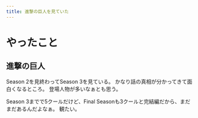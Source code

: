 ```yaml
---
title: 進撃の巨人を見ていた
---
```


# やったこと

## 進撃の巨人

Season 2を見終わってSeason 3を見ている。
かなり話の真相が分かってきて面白くなるところ。
登場人物が多いなぁとも思う。

Season 3までで5クールだけど、Final Seasonも3クールと完結編だから、まだまだあるんだよなぁ。
観たい。

